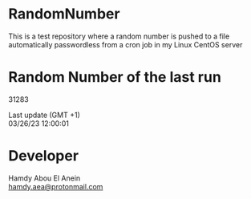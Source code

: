 # RandomNumber    
This is a test repository where a random number is pushed to a file automatically passwordless from a cron job in my Linux CentOS server    
# Random Number of the last run   
31283
      
Last update (GMT +1)    
03/26/23 12:00:01
# Developer    
Hamdy Abou El Anein   
hamdy.aea@protonmail.com
